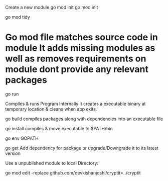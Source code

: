 Create a new module 
go mod init
go mod init <Module Path>


go mod tidy 
# Go mod file matches source code in module It adds missing modules as well as removes requirements on module dont provide any relevant packages


go run <File>

Compiles & runs Program 
Internally it creates a executable binary at temporary location & cleans when app exits. 

go build 
compiles packages along with dependencies into an executable file

go install
compiles & move executable to $PATH/bin

go env GOPATH 

go get <packageName>
Add dependency for package or upgrade/Downgrade it to its latest version  

Use a unpublished module to local Directory: 

go mod edit -replace github.com/devkishanjoshi/cryptit=../cryptit
